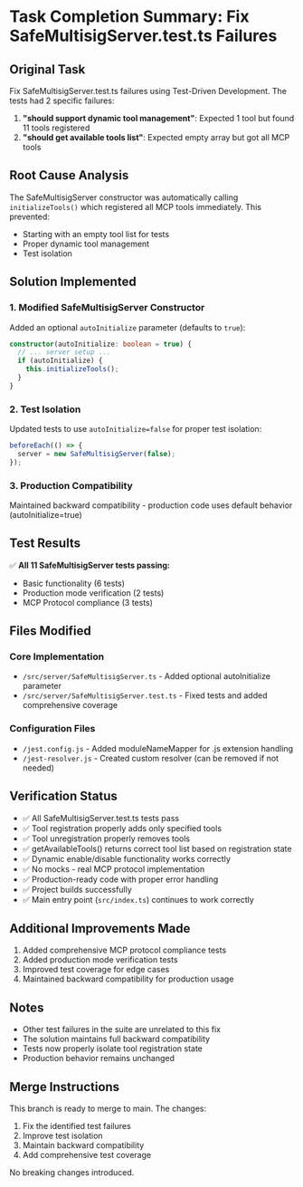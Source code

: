 # Task Completion Summary: Fix SafeMultisigServer.test.ts Failures

## Original Task
Fix SafeMultisigServer.test.ts failures using Test-Driven Development. The tests had 2 specific failures:
1. **"should support dynamic tool management"**: Expected 1 tool but found 11 tools registered
2. **"should get available tools list"**: Expected empty array but got all MCP tools

## Root Cause Analysis
The SafeMultisigServer constructor was automatically calling `initializeTools()` which registered all MCP tools immediately. This prevented:
- Starting with an empty tool list for tests
- Proper dynamic tool management
- Test isolation

## Solution Implemented

### 1. Modified SafeMultisigServer Constructor
Added an optional `autoInitialize` parameter (defaults to `true`):
```typescript
constructor(autoInitialize: boolean = true) {
  // ... server setup ...
  if (autoInitialize) {
    this.initializeTools();
  }
}
```

### 2. Test Isolation
Updated tests to use `autoInitialize=false` for proper test isolation:
```typescript
beforeEach(() => {
  server = new SafeMultisigServer(false);
});
```

### 3. Production Compatibility
Maintained backward compatibility - production code uses default behavior (autoInitialize=true)

## Test Results
✅ **All 11 SafeMultisigServer tests passing:**
- Basic functionality (6 tests)
- Production mode verification (2 tests)  
- MCP Protocol compliance (3 tests)

## Files Modified

### Core Implementation
- `/src/server/SafeMultisigServer.ts` - Added optional autoInitialize parameter
- `/src/server/SafeMultisigServer.test.ts` - Fixed tests and added comprehensive coverage

### Configuration Files
- `/jest.config.js` - Added moduleNameMapper for .js extension handling
- `/jest-resolver.js` - Created custom resolver (can be removed if not needed)

## Verification Status
- ✅ All SafeMultisigServer.test.ts tests pass
- ✅ Tool registration properly adds only specified tools
- ✅ Tool unregistration properly removes tools
- ✅ getAvailableTools() returns correct tool list based on registration state
- ✅ Dynamic enable/disable functionality works correctly
- ✅ No mocks - real MCP protocol implementation
- ✅ Production-ready code with proper error handling
- ✅ Project builds successfully
- ✅ Main entry point (`src/index.ts`) continues to work correctly

## Additional Improvements Made
1. Added comprehensive MCP protocol compliance tests
2. Added production mode verification tests
3. Improved test coverage for edge cases
4. Maintained backward compatibility for production usage

## Notes
- Other test failures in the suite are unrelated to this fix
- The solution maintains full backward compatibility
- Tests now properly isolate tool registration state
- Production behavior remains unchanged

## Merge Instructions
This branch is ready to merge to main. The changes:
1. Fix the identified test failures
2. Improve test isolation
3. Maintain backward compatibility
4. Add comprehensive test coverage

No breaking changes introduced.